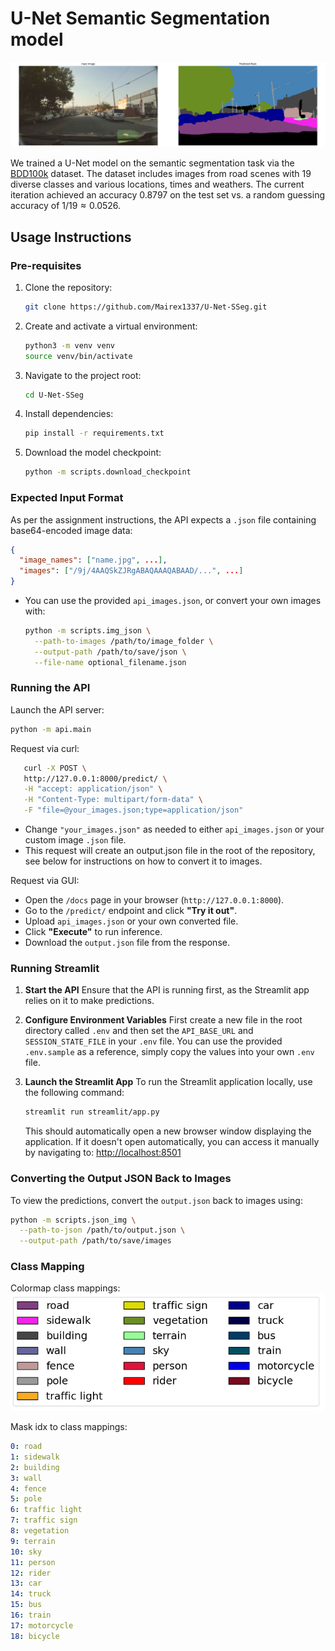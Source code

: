 # U-Net Semantic Segmentation model

![alt text](images/seg_example.png)

We trained a U-Net model on the semantic segmentation task via the [BDD100k](https://arxiv.org/abs/1805.04687) dataset. The dataset includes images from road scenes with 19 diverse classes and various locations, times and weathers. The current iteration achieved an accuracy $0.8797$ on the test set vs. a random guessing accuracy of $1/19 \approx 0.0526$.

## Usage Instructions
### Pre-requisites
1. Clone the repository:
   ```bash
   git clone https://github.com/Mairex1337/U-Net-SSeg.git
   ```
2. Create and activate a virtual environment:
   ```bash
   python3 -m venv venv
   source venv/bin/activate
   ```
3. Navigate to the project root:
   ```bash
   cd U-Net-SSeg
   ```
4. Install dependencies:
   ```bash
   pip install -r requirements.txt
   ```
5. Download the model checkpoint:
   ```bash
   python -m scripts.download_checkpoint
   ```

### Expected Input Format

As per the assignment instructions, the API expects a `.json` file containing base64-encoded image data:

```json
{
  "image_names": ["name.jpg", ...],
  "images": ["/9j/4AAQSkZJRgABAQAAAQABAAD/...", ...]
}
```

- You can use the provided `api_images.json`, or convert your own images with:

  ```bash
  python -m scripts.img_json \
    --path-to-images /path/to/image_folder \
    --output-path /path/to/save/json \
    --file-name optional_filename.json
  ```

### Running the API

Launch the API server:
   ```bash
   python -m api.main
   ```
Request via curl:
   ```bash
      curl -X POST \
      http://127.0.0.1:8000/predict/ \
      -H "accept: application/json" \
      -H "Content-Type: multipart/form-data" \
      -F "file=@your_images.json;type=application/json"
   ```
- Change `"your_images.json"` as needed to either `api_images.json` or your custom image `.json` file.
- This request will create an output.json file in the root of the repository, see below for instructions on how to convert it to images.

Request via GUI:
- Open the `/docs` page in your browser (`http://127.0.0.1:8000`).
- Go to the `/predict/` endpoint and click **"Try it out"**.
- Upload `api_images.json` or your own converted file.
- Click **"Execute"** to run inference.
- Download the `output.json` file from the response.


### Running Streamlit

1. **Start the API**
   Ensure that the API is running first, as the Streamlit app relies on it to make predictions.

2. **Configure Environment Variables**
   First create a new file in the root directory called `.env` and then
   set the `API_BASE_URL` and `SESSION_STATE_FILE` in your `.env` file.
   You can use the provided `.env.sample` as a reference, simply copy the values into your own `.env` file.

3. **Launch the Streamlit App**
   To run the Streamlit application locally, use the following command:

   ```bash
   streamlit run streamlit/app.py
   ```

   This should automatically open a new browser window displaying the application.
   If it doesn't open automatically, you can access it manually by navigating to:
   [http://localhost:8501](http://localhost:8501)


### Converting the Output JSON Back to Images

To view the predictions, convert the `output.json` back to images using:

```bash
python -m scripts.json_img \
  --path-to-json /path/to/output.json \
  --output-path /path/to/save/images
```

### Class Mapping

Colormap class mappings:
![alt text](images/color_legend.png)

Mask idx to class mappings:

```yaml
0: road
1: sidewalk
2: building
3: wall
4: fence
5: pole
6: traffic light
7: traffic sign
8: vegetation
9: terrain
10: sky
11: person
12: rider
13: car
14: truck
15: bus
16: train
17: motorcycle
18: bicycle
```
